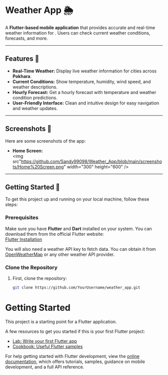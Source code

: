 # Weather App 🌦️

A **Flutter-based mobile application** that provides accurate and real-time weather information for . Users can check current weather conditions, forecasts, and more.

---

## Features 🚀

- **Real-Time Weather:** Display live weather information for cities across **Pokhara**.
- **Current Conditions:** Show temperature, humidity, wind speed, and weather descriptions.
- **Hourly Forecast:** Get a hourly forecast with temperature and weather condition predictions.
- **User-Friendly Interface:** Clean and intuitive design for easy navigation and weather updates.

---

## Screenshots 📸

Here are some screenshots of the app:

- **Home Screen:**  
  <img src"https://github.com/Sandy99098/Weather_App/blob/main/screenshots/Home%20Screen.png" width="300" height="600" />
  

---

## Getting Started 🚗

To get this project up and running on your local machine, follow these steps:

### Prerequisites

Make sure you have **Flutter** and **Dart** installed on your system. You can download them from the official Flutter website:  
[Flutter Installation](https://flutter.dev/docs/get-started/install)

You will also need a weather API key to fetch data. You can obtain it from [OpenWeatherMap](https://openweathermap.org/api) or any other weather API provider.

### Clone the Repository

1. First, clone the repository:
   ```bash
   git clone https://github.com/YourUsername/weather_app.git
# Getting Started

This project is a starting point for a Flutter application.

A few resources to get you started if this is your first Flutter project:

- [Lab: Write your first Flutter app](https://docs.flutter.dev/get-started/codelab)
- [Cookbook: Useful Flutter samples](https://docs.flutter.dev/cookbook)

For help getting started with Flutter development, view the
[online documentation](https://docs.flutter.dev/), which offers tutorials,
samples, guidance on mobile development, and a full API reference.
